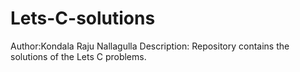 # Lets-C-solutions
Author:Kondala Raju Nallagulla
Description:
  Repository contains the solutions of the Lets C problems.

